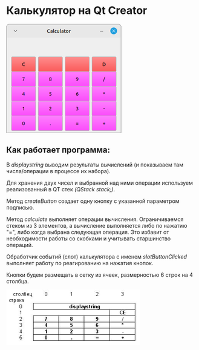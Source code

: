 # Калькулятор на Qt Creator  

![Калькулятор](calc.png)
  
## Как работает программа:  
  
В *displaystring* выводим результаты вычислений (и показываем там числа/операции в процессе их набора).  
  
Для хранения двух чисел и выбранной над ними операции используем реализованный в QT стек *(QStack <QString> stack;)*.  
  
Метод *createButton* создает одну кнопку с указанной параметром подписью.  
  
Метод *calculate* выполняет операции вычисления. Ограничиваемся стеком из 3 элементов, а вычисление выполняется либо по нажатию "=", либо когда выбрана следующая операция. Это избавит от необходимости работы со скобками и учитывать старшинство операций.   
  
Обработчик событий (слот) калькулятора с именем *slotButtonClicked* выполняет работу по реагированию на нажатия кнопок.  

Кнопки будем размещать в сетку из ячеек, размерностью 6 строк на 4 столбца.  

![Размещение кнопок](calc2.jpg)
